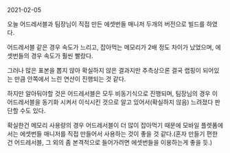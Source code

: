 2021-02-05

오늘 어드레서블과 팀장님이 직접 만든 에셋번들 매니저 두개의 버전으로 빌드를 하였다.

어드레서블 같은 경우 속도가 느리고, 잡아먹는 메모리가 2배 정도 차이가 났었으며, 에셋번들의 경우 속도가 훨씬 빨랐다.



그러나 많은 표본을 뽑지 않아 확실하지 않은 결과지만 추측상으론 결국 랩핑이 되어있는 만큼 안쪽에서 느린 연산이 진행되는 것 같다.



하지만 알아둬야할 것은 어드레서블은 모두 비동기식으로 진행되며, 팀장님의 경우 이 어드레서블을 동기화 시켜서 이식시킨 것으로 알고 있어서(확실하지 않음) 느려졌다 판단할 수도 있다.



확실한건 메모리 사용량의 경우 어드레서블이 더 많이 잡아먹기 때문에 모바일 플렛폼에서는 에셋번들 매니저를 직접 만들어서 사용하는 것이 좋을 것 같다.(혼자 만들기 편한 건 어드레서블, 그 외의 좀 본격적으로 들어가려면 에셋번들을 이용하는게 좋을 듯.)


